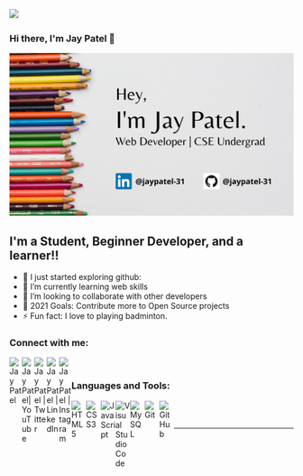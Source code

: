 ![](https://komarev.com/ghpvc/?username=jaypatel-31)
### Hi there, I'm Jay Patel 👋

 <a href="https://www.linkedin.com/in/jaypatel-31/" href="https://github.com/jaypatel-31/"><img src="https://github.com/jaypatel-31/jaypatel-31/blob/temp2/Github%20Poster.png" /></a>
## I'm a Student, Beginner Developer, and a learner!!

- 🔭 I just started exploring github: 
- 🌱 I’m currently learning web skills 
- 👯 I’m looking to collaborate with other developers
- 🥅 2021 Goals: Contribute more to Open Source projects
- ⚡ Fun fact: I love to playing badminton.



### Connect with me:
[<img align="left" alt="Jay Patel" width="22px" src="https://camo.githubusercontent.com/d0518022b7a02d405ad5112a0c8aa455cbfe952e/68747470733a2f2f6564656e742e6769746875622e696f2f537570657254696e7949636f6e732f696d616765732f7376672f6769746875622e737667" />][website]
[<img align="left" alt="Jay Patel| YouTube" width="22px" src="https://cdn.jsdelivr.net/npm/simple-icons@v3/icons/youtube.svg" />][youtube]
[<img align="left" alt="Jay Patel | Twitter" width="22px" src="https://camo.githubusercontent.com/9bbddae7e626bda73c943e06b4568a7a02e193b4/68747470733a2f2f6564656e742e6769746875622e696f2f537570657254696e7949636f6e732f696d616765732f7376672f747769747465722e737667" />][twitter]
[<img align="left" alt="Jay Patel | LinkedIn" width="22px" src="https://cdn.jsdelivr.net/gh/devicons/devicon/icons/linkedin/linkedin-original-wordmark.svg" />][linkedin]
[<img align="left" alt="Jay Patel | Instagram" width="22px" src="https://camo.githubusercontent.com/68ff38b86f01b428567dcc406116e23728245f4e/68747470733a2f2f6564656e742e6769746875622e696f2f537570657254696e7949636f6e732f696d616765732f7376672f696e7374616772616d2e737667" />][instagram]

<br />

### Languages and Tools:



          
          

<img align="left" alt="HTML5" width="26px" src="https://cdn.jsdelivr.net/gh/devicons/devicon/icons/html5/html5-original.svg" />

<img align="left" alt="CSS3" width="26px" src="https://cdn.jsdelivr.net/gh/devicons/devicon/icons/css3/css3-original.svg" />

<img align="left" alt="JavaScript" width="26px" src="https://cdn.jsdelivr.net/gh/devicons/devicon/icons/javascript/javascript-original.svg" />

<img align="left" alt="Visual Studio Code" width="26px" src="https://cdn.jsdelivr.net/gh/devicons/devicon/icons/vscode/vscode-original.svg" />

<!-- <img align="left" alt="SQL" width="26px" src="https://raw.githubusercontent.com/github/explore/80688e429a7d4ef2fca1e82350fe8e3517d3494d/topics/sql/sql.png" /> -->

<img align="left" alt="MySQL" width="26px" src="https://cdn.jsdelivr.net/gh/devicons/devicon/icons/mysql/mysql-original-wordmark.svg" />


<img align="left" alt="Git" width="26px" src="https://cdn.jsdelivr.net/gh/devicons/devicon/icons/git/git-original-wordmark.svg" />

<img align="left" alt="GitHub" width="26px" src="https://cdn.jsdelivr.net/gh/devicons/devicon/icons/github/github-original-wordmark.svg" />


<br />
<br />

---

[instagram]:https://www.linkedin.com/in/jay-patel-8563331a6/
[twitter]:https://www.linkedin.com/in/jay-patel-8563331a6/
[website]: https://www.linkedin.com/in/jay-patel-8563331a6/
[linkedin]: https://www.linkedin.com/in/jay-patel-8563331a6/
[youtube]:https://www.linkedin.com/in/jay-patel-8563331a6/
